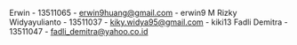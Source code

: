 Erwin - 13511065 - erwin9huang@gmail.com - erwin9
M Rizky Widyayulianto - 13511037 - kiky.widya95@gmail.com - kiki13
Fadli Demitra - 13511047 - fadli_demitra@yahoo.co.id
